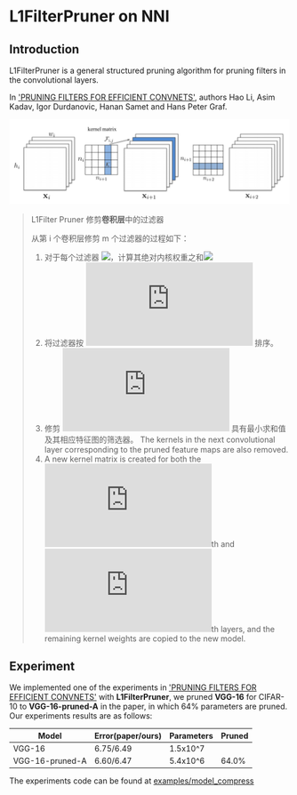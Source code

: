 L1FilterPruner on NNI
===

## Introduction

L1FilterPruner is a general structured pruning algorithm for pruning filters in the convolutional layers.

In ['PRUNING FILTERS FOR EFFICIENT CONVNETS'](https://arxiv.org/abs/1608.08710), authors Hao Li, Asim Kadav, Igor Durdanovic, Hanan Samet and Hans Peter Graf.

![](../../img/l1filter_pruner.png)

> L1Filter Pruner 修剪**卷积层**中的过滤器
> 
> 从第 i 个卷积层修剪 m 个过滤器的过程如下：
> 
> 1. 对于每个过滤器 ![](http://latex.codecogs.com/gif.latex?F_{i,j})，计算其绝对内核权重之和![](http://latex.codecogs.com/gif.latex?s_j=\sum_{l=1}^{n_i}\sum|K_l|)
> 2. 将过滤器按 ![](http://latex.codecogs.com/gif.latex?s_j) 排序。
> 3. 修剪 ![](http://latex.codecogs.com/gif.latex?m) 具有最小求和值及其相应特征图的筛选器。 The kernels in the next convolutional layer corresponding to the pruned feature maps are also removed.
> 4. A new kernel matrix is created for both the ![](http://latex.codecogs.com/gif.latex?i)th and ![](http://latex.codecogs.com/gif.latex?i+1)th layers, and the remaining kernel weights are copied to the new model.

## Experiment

We implemented one of the experiments in ['PRUNING FILTERS FOR EFFICIENT CONVNETS'](https://arxiv.org/abs/1608.08710) with **L1FilterPruner**, we pruned **VGG-16** for CIFAR-10 to **VGG-16-pruned-A** in the paper, in which $64\%$ parameters are pruned. Our experiments results are as follows:

| Model           | Error(paper/ours) | Parameters | Pruned |
| --------------- | ----------------- | ---------- | ------ |
| VGG-16          | 6.75/6.49         | 1.5x10^7   |        |
| VGG-16-pruned-A | 6.60/6.47         | 5.4x10^6   | 64.0%  |

The experiments code can be found at [examples/model_compress](https://github.com/microsoft/nni/tree/master/examples/model_compress/)





